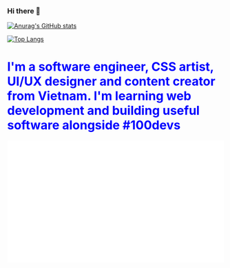 ### Hi there 👋

<!--
**khanhtranngoccva/khanhtranngoccva** is a ✨ _special_ ✨ repository because its `README.md` (this file) appears on your GitHub profile.

Here are some ideas to get you started:

- 🔭 I’m currently working on ...
- 🌱 I’m currently learning ...
- 👯 I’m looking to collaborate on ...
- 🤔 I’m looking for help with ...
- 💬 Ask me about ...
- 📫 How to reach me: ...
- 😄 Pronouns: ...
- ⚡ Fun fact: ...
-->


[![Anurag's GitHub stats](https://github-readme-stats.vercel.app/api?username=khanhtranngoccva)](https://github.com/anuraghazra/github-readme-stats)

[![Top Langs](https://github-readme-stats.vercel.app/api/top-langs/?username=khanhtranngoccva)](https://github.com/anuraghazra/github-readme-stats)



<h1 style="color: blue;">I'm a software engineer, CSS artist, UI/UX designer and content creator from Vietnam. I'm learning web development and building useful software alongside #100devs</h1>
<img src="https://raw.githubusercontent.com/khanhtranngoccva/khanhtranngoccva/main/creeper.svg">
